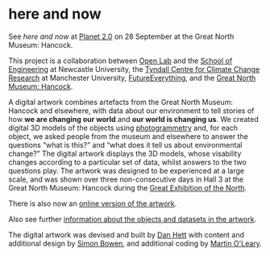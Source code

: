 # here and now
See *here and now* at [Planet 2.0](https://greatnorthmuseum.org.uk/whats-on/planet-2-0) on 28 September at the Great North Museum: Hancock.

This project is a collaboration between [Open Lab](https://openlab.ncl.ac.uk/) and the [School of Engineering](https://www.ncl.ac.uk/engineering/) at Newcastle University, the [Tyndall Centre for Climate Change Research](http://www.tyndall.ac.uk/) at Manchester University, [FutureEverything](http://futureeverything.org/), and the <a href="https://greatnorthmuseum.org.uk/">Great North Museum: Hancock</a>.

A digital artwork combines artefacts from the Great North Museum: Hancock and elsewhere, with data about our environment to tell stories of how **we are changing our world** and **our world is changing us**. We created digital 3D models of the objects using [photogrammetry](https://en.wikipedia.org/wiki/Photogrammetry) and, for each object, we asked people from the museum and elsewhere to answer the questions “what is this?” and “what does it tell us about environmental change?” The digital artwork displays the 3D models, whose visability changes according to a particular set of data, whilst answers to the two questions play. The artwork was designed to be experienced at a large scale, and was shown over three non-consecutive days in Hall 3 at the Great North Museum: Hancock during the [Great Exhibition of the North](https://getnorth2018.com/).

There is also now an [online version of the artwork](herenow.html).

Also see further [information about the objects and datasets in the artwork](details.html).

The digital artwork was devised and built by [Dan Hett](https://danhett.com/) with content and additional design by [Simon Bowen](http://www.simon-bowen.com/), and additional coding by [Martin O'Leary](https://github.com/mewo2).
